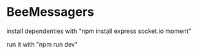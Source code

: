 # BeeMessagers

install dependenties with "npm install express socket.io moment"

run it with "npm run dev" 